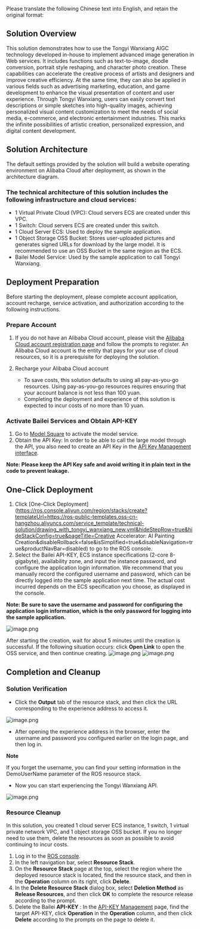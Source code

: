 Please translate the following Chinese text into English, and retain the original format:
## Solution Overview

This solution demonstrates how to use the Tongyi Wanxiang AIGC technology developed in-house to implement advanced image generation in Web services. It includes functions such as text-to-image, doodle conversion, portrait style reshaping, and character photo creation. These capabilities can accelerate the creative process of artists and designers and improve creative efficiency. At the same time, they can also be applied in various fields such as advertising marketing, education, and game development to enhance the visual presentation of content and user experience. Through Tongyi Wanxiang, users can easily convert text descriptions or simple sketches into high-quality images, achieving personalized visual content customization to meet the needs of social media, e-commerce, and electronic entertainment industries. This marks the infinite possibilities of artistic creation, personalized expression, and digital content development.

## Solution Architecture

The default settings provided by the solution will build a website operating environment on Alibaba Cloud after deployment, as shown in the architecture diagram.

### The technical architecture of this solution includes the following infrastructure and cloud services:

- 1 Virtual Private Cloud (VPC): Cloud servers ECS are created under this VPC.
- 1 Switch: Cloud servers ECS are created under this switch.
- 1 Cloud Server ECS: Used to deploy the sample application.
- 1 Object Storage OSS Bucket: Stores user-uploaded pictures and generates signed URLs for download by the large model. It is recommended to use an OSS Bucket in the same region as the ECS.
- Bailei Model Service: Used by the sample application to call Tongyi Wanxiang.

## Deployment Preparation

Before starting the deployment, please complete account application, account recharge, service activation, and authorization according to the following instructions.

### Prepare Account

1. If you do not have an Alibaba Cloud account, please visit the [Alibaba Cloud account registration page](https://account.aliyun.com/register/qr_register.htm) and follow the prompts to register. An Alibaba Cloud account is the entity that pays for your use of cloud resources, so it is a prerequisite for deploying the solution.
2. Recharge your Alibaba Cloud account

   * To save costs, this solution defaults to using all pay-as-you-go resources. Using pay-as-you-go resources requires ensuring that your account balance is not less than 100 yuan.
   * Completing the deployment and experience of this solution is expected to incur costs of no more than 10 yuan.

### Activate Bailei Services and Obtain API-KEY

1. Go to [Model Square](https://bailian.console.aliyun.com/#/model-market) to activate the model service.
2. Obtain the API Key: In order to be able to call the large model through the API, you also need to create an API Key in the [API Key Management interface](https://bailian.console.aliyun.com/?apiKey=1).
   
**Note: Please keep the API Key safe and avoid writing it in plain text in the code to prevent leakage.**

## One-Click Deployment

1. Click [One-Click Deployment](https://ros.console.aliyun.com/region/stacks/create?templateUrl=https://ros-public-templates.oss-cn-hangzhou.aliyuncs.com/service_template/technical-solution/drawing_with_tongyi_wanxiang_new.yml&hideStepRow=true&hideStackConfig=true&pageTitle=Creative Accelerator: AI Painting Creation&disableRollback=false&isSimplified=true&disableNavigation=true&productNavBar=disabled) to go to the ROS console.
2. Select the Bailei API-KEY, ECS instance specifications (2-core 8-gigabyte), availability zone, and input the instance password, and configure the application login information. We recommend that you manually record the configured username and password, which can be directly logged into the sample application next time. The actual cost incurred depends on the ECS specification you choose, as displayed in the console.

**Note: Be sure to save the username and password for configuring the application login information, which is the only password for logging into the sample application.**

![image.png](https://help-static-aliyun-doc.aliyuncs.com/assets/img/zh-CN/3356686171/p804562.png)

After starting the creation, wait for about 5 minutes until the creation is successful.
If the following situation occurs: click **Open Link** to open the OSS service, and then continue creating.
![image.png](https://help-static-aliyun-doc.aliyuncs.com/assets/img/zh-CN/4922044271/p839477.png)
![image.png](https://help-static-aliyun-doc.aliyuncs.com/assets/img/zh-CN/3356686171/p804563.png)

## Completion and Cleanup

### Solution Verification

* Click the **Output** tab of the resource stack, and then click the URL corresponding to the experience address to access it.

![image.png](https://help-static-aliyun-doc.aliyuncs.com/assets/img/zh-CN/3356686171/p804565.png)

* After opening the experience address in the browser, enter the username and password you configured earlier on the login page, and then log in.

**Note**

If you forget the username, you can find your setting information in the DemoUserName parameter of the ROS resource stack.

* Now you can start experiencing the Tongyi Wanxiang API.

![image.png](https://help-static-aliyun-doc.aliyuncs.com/assets/img/zh-CN/5246427271/p852713.png)

### Resource Cleanup

In this solution, you created 1 cloud server ECS instance, 1 switch, 1 virtual private network VPC, and 1 object storage OSS bucket. If you no longer need to use them, delete the resources as soon as possible to avoid continuing to incur costs.

1. Log in to the [ROS console](https://ros.console.aliyun.com/overview).
2. In the left navigation bar, select **Resource Stack**.
3. On the **Resource Stack** page at the top, select the region where the deployed resource stack is located, find the resource stack, and then in the **Operation** column on its right, click **Delete**.
4. In the **Delete Resource Stack** dialog box, select **Deletion Method** as **Release Resources**, and then click **OK** to complete the resource release according to the prompt.
5. Delete the Bailei **API-KEY** :
   In the [API-KEY Management](https://bailian.console.aliyun.com/?apiKey=1) page, find the target API-KEY, click **Operation** in the **Operation** column, and then click **Delete** according to the prompts on the page to delete it. 